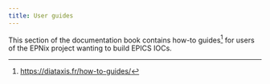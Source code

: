 ```yaml
---
title: User guides
---
```


This section of the documentation book contains how-to guides[^1] for users of the EPNix project wanting to build EPICS IOCs.

[^1]: <https://diataxis.fr/how-to-guides/>
